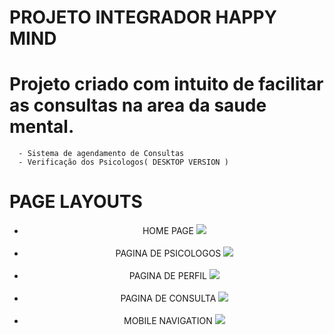 # PROJETO INTEGRADOR HAPPY MIND
 
 # Projeto criado com intuito de facilitar as consultas na area da saude mental.
      - Sistema de agendamento de Consultas
      - Verificação dos Psicologos( DESKTOP VERSION )
      
      
# PAGE LAYOUTS 

<div align="center" display="flex" flex-direction="column" >
 
  - HOME PAGE
![](./Happy-Mind/images/mobile-layout-hp.png)
 <br></br>
  - PAGINA DE PSICOLOGOS
![](./Happy-Mind/images/mobile-layout-psicologos-hp.png)
 <br></br>
  - PAGINA DE PERFIL
![](./Happy-Mind/images/mobile-layout-perfil-hp.png)
 <br></br>
  - PAGINA DE CONSULTA
![](./Happy-Mind/images/mobile-layout-cadConsulta-pg.png)
 <br></br>
  - MOBILE NAVIGATION 
![](./Happy-Mind/images/mobile-opened.png)
  <br></br>
  
 </div>
 
